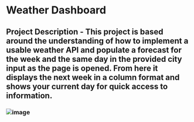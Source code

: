 # Weather Dashboard

## Project Description - This project is based around the understanding of how to implement a usable weather API and populate a forecast for the week and the same day in the provided city input as the page is opened. From here it displays the next week in a column format and shows your current day for quick access to information.

### ![image](https://github.com/Schultzy1405/weather-dashboard/assets/156715689/120955bf-6b73-419c-b32b-929510b76e1e)

